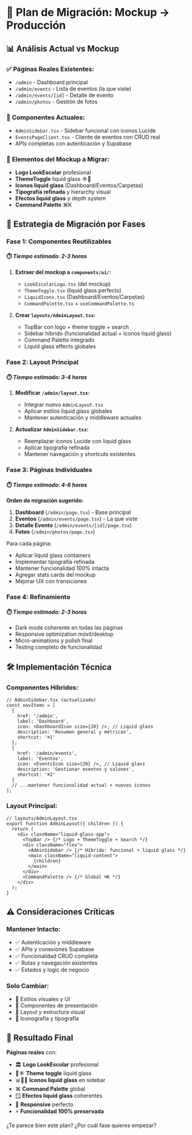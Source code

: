 # 🚀 Plan de Migración: Mockup → Producción

## 📊 **Análisis Actual vs Mockup**

### ✅ **Páginas Reales Existentes:**
- `/admin` - Dashboard principal 
- `/admin/events` - Lista de eventos (la que viste)
- `/admin/events/[id]` - Detalle de evento
- `/admin/photos` - Gestión de fotos

### 🎨 **Componentes Actuales:**
- `AdminSidebar.tsx` - Sidebar funcional con iconos Lucide
- `EventsPageClient.tsx` - Cliente de eventos con CRUD real
- APIs completas con autenticación y Supabase

### 🌟 **Elementos del Mockup a Migrar:**
- **Logo LookEscolar** profesional
- **ThemeToggle** liquid glass ☀️🌙
- **Iconos liquid glass** (Dashboard/Eventos/Carpetas)
- **Tipografía refinada** y hierarchy visual
- **Efectos liquid glass** y depth system
- **Command Palette** ⌘K

## 🎯 **Estrategia de Migración por Fases**

### **Fase 1: Componentes Reutilizables** 
#### ⏱️ *Tiempo estimado: 2-3 horas*

1. **Extraer del mockup a `components/ui/`:**
   - `LookEscolarLogo.tsx` (del mockup)
   - `ThemeToggle.tsx` (liquid glass perfecto)
   - `LiquidIcons.tsx` (Dashboard/Eventos/Carpetas)
   - `CommandPalette.tsx` + `useCommandPalette.ts`

2. **Crear `layouts/AdminLayout.tsx`:**
   - TopBar con logo + theme toggle + search
   - Sidebar híbrido (funcionalidad actual + iconos liquid glass)
   - Command Palette integrado
   - Liquid glass effects globales

### **Fase 2: Layout Principal**
#### ⏱️ *Tiempo estimado: 3-4 horas*

1. **Modificar `/admin/layout.tsx`:**
   - Integrar nuevo `AdminLayout.tsx`
   - Aplicar estilos liquid glass globales
   - Mantener autenticación y middleware actuales

2. **Actualizar `AdminSidebar.tsx`:**
   - Reemplazar iconos Lucide con liquid glass
   - Aplicar tipografía refinada
   - Mantener navegación y shortcuts existentes

### **Fase 3: Páginas Individuales**
#### ⏱️ *Tiempo estimado: 4-6 horas*

**Orden de migración sugerido:**
1. **Dashboard** (`/admin/page.tsx`) - Base principal
2. **Eventos** (`/admin/events/page.tsx`) - La que viste
3. **Detalle Evento** (`/admin/events/[id]/page.tsx`)
4. **Fotos** (`/admin/photos/page.tsx`)

Para cada página:
- Aplicar liquid glass containers
- Implementar tipografía refinada
- Mantener funcionalidad 100% intacta
- Agregar stats cards del mockup
- Mejorar UX con transiciones

### **Fase 4: Refinamiento**
#### ⏱️ *Tiempo estimado: 2-3 horas*

- Dark mode coherente en todas las páginas
- Responsive optimization móvil/desktop
- Micro-animations y polish final
- Testing completo de funcionalidad

## 🛠️ **Implementación Técnica**

### **Componentes Híbridos:**
```tsx
// AdminSidebar.tsx (actualizado)
const navItems = [
  { 
    href: '/admin', 
    label: 'Dashboard', 
    icon: <DashboardIcon size={20} />, // Liquid glass
    description: 'Resumen general y métricas',
    shortcut: '⌘1'
  },
  { 
    href: '/admin/events', 
    label: 'Eventos', 
    icon: <EventsIcon size={20} />, // Liquid glass
    description: 'Gestionar eventos y salones',
    shortcut: '⌘2' 
  }
  // ...mantener funcionalidad actual + nuevos iconos
];
```

### **Layout Principal:**
```tsx
// layouts/AdminLayout.tsx
export function AdminLayout({ children }) {
  return (
    <div className="liquid-glass-app">
      <TopBar /> {/* Logo + ThemeToggle + Search */}
      <div className="flex">
        <AdminSidebar /> {/* Híbrido: funcional + liquid glass */}
        <main className="liquid-content">
          {children}
        </main>
      </div>
      <CommandPalette /> {/* Global ⌘K */}
    </div>
  );
}
```

## ⚠️ **Consideraciones Críticas**

### **Mantener Intacto:**
- ✅ Autenticación y middleware
- ✅ APIs y conexiones Supabase
- ✅ Funcionalidad CRUD completa
- ✅ Rutas y navegación existentes
- ✅ Estados y logic de negocio

### **Solo Cambiar:**
- 🎨 Estilos visuales y UI
- 🎨 Componentes de presentación
- 🎨 Layout y estructura visual
- 🎨 Iconografía y tipografía

## 🚀 **Resultado Final**

**Páginas reales** con:
- 🏛️ **Logo LookEscolar** profesional
- 🌙☀️ **Theme toggle** liquid glass
- 📊📅📂 **Iconos liquid glass** en sidebar
- ⌘ **Command Palette** global
- 🪟 **Efectos liquid glass** coherentes
- 📱 **Responsive** perfecto
- ⚡ **Funcionalidad 100% preservada**

¿Te parece bien este plan? ¿Por cuál fase quieres empezar?
